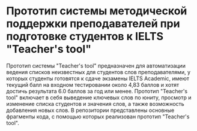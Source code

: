 
# Прототип системы методической поддержки преподавателей при подготовке студентов к IELTS "Teacher's tool"

Прототип системы "Teacher's tool" предназначен для автоматизации ведения списков неизвестных для студентов слов преподавателями, у которых студенты готовятся к сдаче экзамены IELTS Academic, имеют текущий балл на входном тестировании около 4,83 баллов и хотят достичь результата 6.0 баллов за год или менее. Прототип "Teacher's tool" включает в себя выведение ключевых слов по юниту, просмотр и изменение списка студентов и значения слов, а также возможность добавления новых слов. В репозитории представлены основные фрагменты кода, с помощью которых реализован прототип "Teacher's tool".
